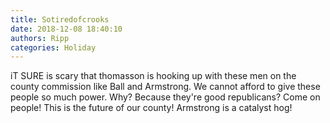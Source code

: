 ```yaml
---
title: Sotiredofcrooks
date: 2018-12-08 18:40:10
authors: Ripp
categories: Holiday
---
```


 iT SURE is scary that thomasson is hooking up with these men on the county commission like Ball and Armstrong. We cannot afford to give these people so much power. Why? Because they're good republicans? Come on people! This is the future of our county! Armstrong is a catalyst hog!